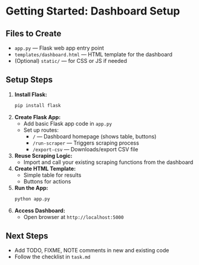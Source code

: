 # Getting Started: Dashboard Setup

## Files to Create
- `app.py` — Flask web app entry point
- `templates/dashboard.html` — HTML template for the dashboard
- (Optional) `static/` — for CSS or JS if needed

## Setup Steps
1. **Install Flask:**
   ```bash
   pip install flask
   ```
2. **Create Flask App:**
   - Add basic Flask app code in `app.py`
   - Set up routes:
     - `/` — Dashboard homepage (shows table, buttons)
     - `/run-scraper` — Triggers scraping process
     - `/export-csv` — Downloads/export CSV file
3. **Reuse Scraping Logic:**
   - Import and call your existing scraping functions from the dashboard
4. **Create HTML Template:**
   - Simple table for results
   - Buttons for actions
5. **Run the App:**
   ```bash
   python app.py
   ```
6. **Access Dashboard:**
   - Open browser at `http://localhost:5000`

## Next Steps
- Add TODO, FIXME, NOTE comments in new and existing code
- Follow the checklist in `task.md`

